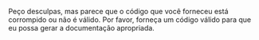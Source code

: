 Peço desculpas, mas parece que o código que você forneceu está corrompido ou não é válido. Por favor, forneça um código válido para que eu possa gerar a documentação apropriada.